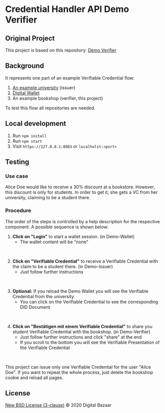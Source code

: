 # Credential Handler API Demo Verifier

## Original Project 

This project is based on this repository: [Demo Verifier](https://github.com/digitalbazaar/chapi-demo-verifier)


## Background

It represents one part of an example Verifiable Credential flow:

1. [An example university](https://github.com/VeronikaSedlackova/Demo-Issuer) (issuer)
2. [Digital Wallet](https://github.com/VeronikaSedlackova/Demo-Wallet)
3. An example bookshop (verifier, this project)

To test this flow all repositories are needed.

## Local development

1. Run `npm install`
2. Run `npm start`
3. Visit `https://127.0.0.1:8083` or `localholst:<port>`


## Testing

### Use case
Alice Doe would like to receive a 30% discount at a bookstore. However, this discount is only for students. In order to get it, she gets a VC from her university, claiming to be a student there.

### Procedure
The order of the steps is controlled by a help description for the respective component. A possible sequence is shown below:


1. **Click on "Login"** to start a wallet session. (in Demo-Wallet)
     * The wallet content will be "none"
<br>

2. **Click on "Verifiable Credential"** to receive a Verifiable Credential with the claim to be a student there. (in Demo-Issuer)
     * Just follow further instructions
<br>

3. **Optional:** If you reload the Demo Wallet you will see the Verifiable Credential from the university.
     * You can click on the Verifiable Credential to see the corresponding DID Document
<br>

4. **Click on "Bestätigen mit einem Verifiable Credential"** to share you student Verifiable Credential with the bookshop. (in Demo-Verifier)
     * Just follow further instructions and click "share" at the end
     * If you scroll to the bottom you will see the Verifiable Presentation of the Verifiable Credential
<br>

This project can issue only one Verifiable Credential for the user "Alice Doe". If you want to repeat the whole process, just delete the bookshop cookie and reload all pages.


## License

[New BSD License (3-clause)](LICENSE) © 2020 Digital Bazaar
